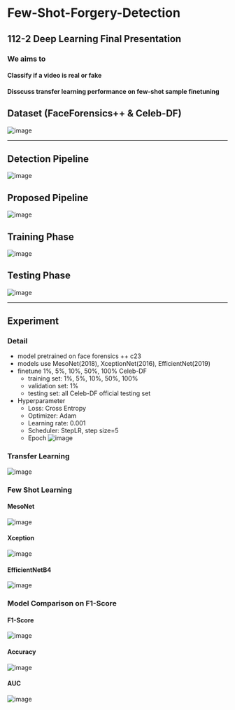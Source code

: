 # Few-Shot-Forgery-Detection
## 112-2 Deep Learning Final Presentation


### We aims to 
#### Classify if a video is real or fake
#### Disscuss transfer learning performance on few-shot sample finetuning


## Dataset (FaceForensics++ & Celeb-DF)
![image](https://github.com/JenLungHsu/Few-Shot-Forgery-Detection/assets/79786516/731ba777-27ba-4518-92c7-18805b2c5c83)

---

## Detection Pipeline
![image](https://github.com/JenLungHsu/Few-Shot-Forgery-Detection/assets/79786516/3108df90-8072-4610-ac27-1cf73f5c4875)

## Proposed Pipeline
![image](https://github.com/JenLungHsu/Few-Shot-Forgery-Detection/assets/79786516/0093156c-9189-4173-a603-2152803680a0)


## Training Phase
![image](https://github.com/JenLungHsu/Few-Shot-Forgery-Detection/assets/79786516/0ec914ea-fef4-4980-8589-a9760d5938e1)

## Testing Phase
![image](https://github.com/JenLungHsu/Few-Shot-Forgery-Detection/assets/79786516/8bca1d16-ee18-4c62-90fe-ca080e6475a7)

---

## Experiment

### Detail
* model pretrained on face forensics ++  c23
* models use MesoNet(2018), XceptionNet(2016), EfficientNet(2019)
* finetune 1%, 5%, 10%, 50%, 100% Celeb-DF
    * training set: 1%, 5%, 10%, 50%, 100% 
    * validation set: 1%
    * testing set: all Celeb-DF official testing set
* Hyperparameter
    * Loss: Cross Entropy
    * Optimizer: Adam
    * Learning rate: 0.001
    * Scheduler: StepLR, step size=5
    * Epoch
![image](https://github.com/JenLungHsu/Few-Shot-Forgery-Detection/assets/79786516/0a59f681-0fdf-4117-9327-ee3d6a2c1423)

### Transfer Learning
![image](https://github.com/JenLungHsu/Few-Shot-Forgery-Detection/assets/79786516/95f87249-9135-461d-9e77-08ab13ab7c5c)


### Few Shot Learning
#### MesoNet
![image](https://github.com/JenLungHsu/Few-Shot-Forgery-Detection/assets/79786516/af033be1-b8e8-4423-9433-928b0448a3c7)
#### Xception
![image](https://github.com/JenLungHsu/Few-Shot-Forgery-Detection/assets/79786516/82aeb17f-190c-4c44-b8b4-be230434f8c6)
#### EfficientNetB4
![image](https://github.com/JenLungHsu/Few-Shot-Forgery-Detection/assets/79786516/d1a91e58-6d2a-47ec-a988-8e5049493931)

### Model Comparison on F1-Score
#### F1-Score

![image](https://github.com/JenLungHsu/Few-Shot-Forgery-Detection/assets/79786516/bf293d98-f40c-4d95-8066-4a9e81f0efe3)

#### Accuracy

![image](https://github.com/JenLungHsu/Few-Shot-Forgery-Detection/assets/79786516/262aad53-befa-4be1-a4d3-03a54916afad)

#### AUC

![image](https://github.com/JenLungHsu/Few-Shot-Forgery-Detection/assets/79786516/b881b063-341e-4278-baf7-f160b927efdb)

